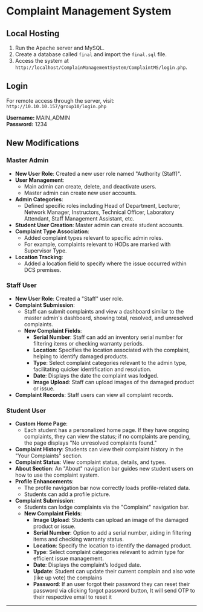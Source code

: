 # Complaint Management System

## Local Hosting

1. Run the Apache server and MySQL.
2. Create a database called `final` and import the `final.sql` file.
3. Access the system at `http://localhost/ComplainManagementSystem/ComplaintMS/login.php`.

## Login

For remote access through the server, visit: `http://10.10.10.157/group10/login.php`

**Username:** MAIN_ADMIN  
**Password:** 1234

## New Modifications

### Master Admin

- **New User Role**: Created a new user role named "Authority (Staff)".
- **User Management**:
  - Main admin can create, delete, and deactivate users.
  - Master admin can create new user accounts.
- **Admin Categories**:
  - Defined specific roles including Head of Department, Lecturer, Network Manager, Instructors, Technical Officer, Laboratory Attendant, Staff Management Assistant, etc.
- **Student User Creation**: Master admin can create student accounts.
- **Complaint Type Association**:
  - Added complaint types relevant to specific admin roles.
  - For example, complaints relevant to HODs are marked with Supervisor Type.
- **Location Tracking**:
  - Added a location field to specify where the issue occurred within DCS premises.

### Staff User

- **New User Role**: Created a "Staff" user role.
- **Complaint Submission**:
  - Staff can submit complaints and view a dashboard similar to the master admin's dashboard, showing total, resolved, and unresolved complaints.
  - **New Complaint Fields**:
    - **Serial Number**: Staff can add an inventory serial number for filtering items or checking warranty periods.
    - **Location**: Specifies the location associated with the complaint, helping to identify damaged products.
    - **Type**: Select complaint categories relevant to the admin type, facilitating quicker identification and resolution.
    - **Date**: Displays the date the complaint was lodged.
    - **Image Upload**: Staff can upload images of the damaged product or issue.
- **Complaint Records**: Staff users can view all complaint records.

### Student User

- **Custom Home Page**:
  - Each student has a personalized home page. If they have ongoing complaints, they can view the status; if no complaints are pending, the page displays "No unresolved complaints found."
- **Complaint History**: Students can view their complaint history in the "Your Complaints" section.
- **Complaint Status**: View complaint status, details, and types.
- **About Section**: An "About" navigation bar guides new student users on how to use the complaint system.
- **Profile Enhancements**:
  - The profile navigation bar now correctly loads profile-related data.
  - Students can add a profile picture.
- **Complaint Submission**:
  - Students can lodge complaints via the "Complaint" navigation bar.
  - **New Complaint Fields**:
    - **Image Upload**: Students can upload an image of the damaged product or issue.
    - **Serial Number**: Option to add a serial number, aiding in filtering items and checking warranty status.
    - **Location**: Specify the location to identify the damaged product.
    - **Type**: Select complaint categories relevant to admin type for efficient issue management.
    - **Date**: Displays the complaint’s lodged date.
    - **Update**: Student can update their current complain and also vote (like up vote) the complains
    - **Password**: If an user forgot their password they can reset their password via clicking forgot password button, It will send OTP to their respective email to reset it

---
